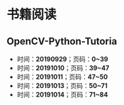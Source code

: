 # 书籍阅读
## OpenCV-Python-Tutoria
+ 时间：**20190929**；页码：**0~39**
+ 时间：**20191010**；页码：**39~47**
+ 时间：**20191011**；页码：**47~50**
+ 时间：**20191013**；页码：**50~71**
+ 时间：**20191014**；页码：**71~84**